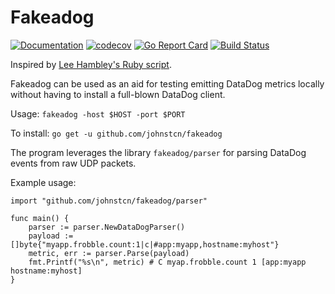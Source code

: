# Fakeadog

[![Documentation](https://godoc.org/github.com/johnstcn/fakeadog?status.svg)](http://godoc.org/github.com/johnstcn/fakeadog/parser)
[![codecov](https://codecov.io/gh/johnstcn/fakeadog/branch/master/graph/badge.svg)](https://codecov.io/gh/johnstcn/fakeadog)
[![Go Report Card](https://goreportcard.com/badge/github.com/johnstcn/fakeadog)](https://goreportcard.com/report/github.com/johnstcn/fakeadog)
[![Build Status](https://travis-ci.org/johnstcn/fakeadog.svg?branch=master)](https://travis-ci.org/johnstcn/fakeadog)


Inspired by [Lee Hambley's Ruby script](http://lee.hambley.name/2013/01/26/dirt-simple-statsd-server-for-local-development.html).

Fakeadog can be used as an aid for testing emitting DataDog metrics locally without having to install a full-blown DataDog client.

Usage: `fakeadog -host $HOST -port $PORT`

To install: ```go get -u github.com/johnstcn/fakeadog```

The program leverages the library `fakeadog/parser` for parsing DataDog events from raw UDP packets.

Example usage:
```
import "github.com/johnstcn/fakeadog/parser"

func main() {
    parser := parser.NewDataDogParser()
    payload := []byte{"myapp.frobble.count:1|c|#app:myapp,hostname:myhost"}
    metric, err := parser.Parse(payload)
    fmt.Printf("%s\n", metric) # C myap.frobble.count 1 [app:myapp hostname:myhost]
}
```

